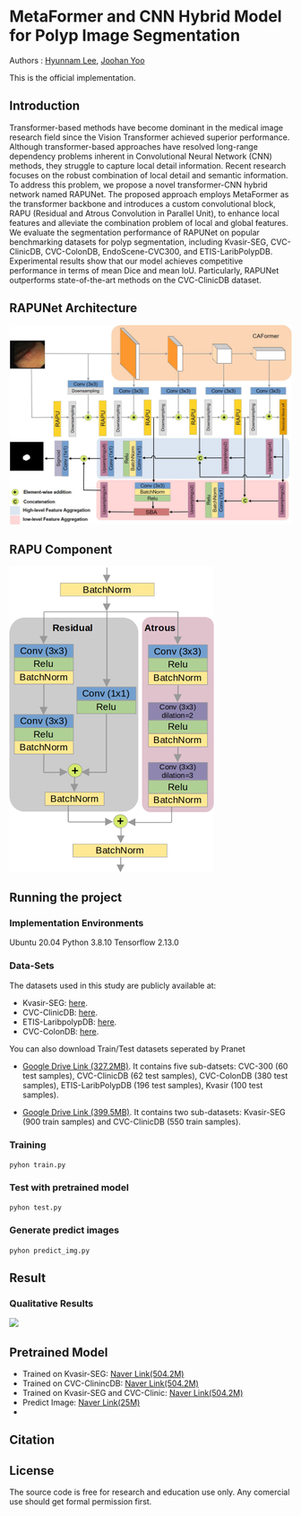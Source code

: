 # MetaFormer and CNN Hybrid Model for Polyp Image Segmentation
Authors : [Hyunnam Lee](mailto:hyunnamlee@gmail), [Joohan Yoo](mailto:unchinto@semyung.ac.kr)

This is the official implementation.

## Introduction
Transformer-based methods have become dominant in the medical image research field since the Vision Transformer achieved superior performance. Although transformer-based approaches have resolved long-range dependency problems inherent in Convolutional Neural Network (CNN) methods, they struggle to capture local detail information. Recent research focuses on the robust combination of local detail and semantic information. To address this problem, we propose a novel transformer-CNN hybrid network named RAPUNet. The proposed approach employs MetaFormer as the transformer backbone and introduces a custom convolutional block, RAPU (Residual and Atrous Convolution in Parallel Unit), to enhance local features and alleviate the combination problem of local and global features. We evaluate the segmentation performance of RAPUNet on popular benchmarking datasets for polyp segmentation, including Kvasir-SEG, CVC-ClinicDB, CVC-ColonDB, EndoScene-CVC300, and ETIS-LaribPolypDB. Experimental results show that our model achieves competitive performance in terms of mean Dice and mean IoU. Particularly, RAPUNet outperforms state-of-the-art methods on the CVC-ClinicDB dataset. 
## RAPUNet Architecture
<img src="lee1.jpg" width="700">

## RAPU Component
![RAPU component](RAPU2.png)

## Running the project
### Implementation Environments
Ubuntu 20.04
Python 3.8.10
Tensorflow 2.13.0

### Data-Sets

The datasets used in this study are publicly available at: 
- Kvasir-SEG: [here](https://datasets.simula.no/kvasir-seg/). 
- CVC-ClinicDB: [here](https://polyp.grand-challenge.org/CVCClinicDB/). 
- ETIS-LaribpolypDB: [here](https://drive.google.com/drive/folders/10QXjxBJqCf7PAXqbDvoceWmZ-qF07tFi?usp=share_link). 
- CVC-ColonDB: [here](https://drive.google.com/drive/folders/1-gZUo1dgsdcWxSdXV9OAPmtGEbwZMfDY?usp=share_link).

You can also download Train/Test datasets seperated by Pranet
- [Google Drive Link (327.2MB)](https://drive.google.com/file/d/1Y2z7FD5p5y31vkZwQQomXFRB0HutHyao/view?usp=sharing). It contains five sub-datsets: CVC-300 (60 test samples), CVC-ClinicDB (62 test samples), CVC-ColonDB (380 test samples), ETIS-LaribPolypDB (196 test samples), Kvasir (100 test samples).
    
- [Google Drive Link (399.5MB)](https://drive.google.com/file/d/1YiGHLw4iTvKdvbT6MgwO9zcCv8zJ_Bnb/view?usp=sharing). It contains two sub-datasets: Kvasir-SEG (900 train samples) and CVC-ClinicDB (550 train samples).

### Training
```pyhon train.py```

### Test with pretrained model
```pyhon test.py```

### Generate predict images
```pyhon predict_img.py```

## Result
### Qualitative Results
<img src="results_comparison.png" width="700">

## Pretrained Model
 - Trained on Kvasir-SEG: [Naver Link(504.2M)](http://naver.me/5GpcKEUa)
 - Trained on CVC-ClinincDB: [Naver Link(504.2M)](http://naver.me/GJTZxzOl)
 - Trained on Kvasir-SEG and CVC-Clinic: [Naver Link(504.2M)](http://naver.me/502B3D8U)
 - Predict Image: [Naver Link(25M)](http://naver.me/FafeIgI8)
 - 
## Citation

## License

The source code is free for research and education use only. Any comercial use should get formal permission first.
